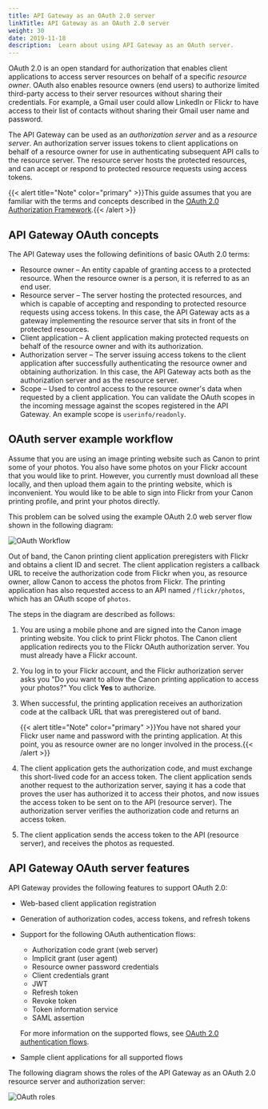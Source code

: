 ```yaml
---
title: API Gateway as an OAuth 2.0 server
linkTitle: API Gateway as an OAuth 2.0 server
weight: 30
date: 2019-11-18
description:  Learn about using API Gateway as an OAuth server.
---
```


OAuth 2.0 is an open standard for authorization that enables client applications to access server resources on behalf of a specific *resource owner*. OAuth also enables resource owners (end users) to authorize limited third-party access to their server resources without sharing their credentials. For example, a Gmail user could allow LinkedIn or Flickr to have access to their list of contacts without sharing their Gmail user name and password.

The API Gateway can be used as an *authorization server*
and as a *resource server*. An authorization server issues tokens to client applications on behalf of a resource owner for use in authenticating subsequent API calls to the resource server. The resource server hosts the protected resources, and can accept or respond to protected resource requests using access tokens.

{{< alert title="Note" color="primary" >}}This guide assumes that you are familiar with the terms and concepts described in the [OAuth 2.0 Authorization Framework](http://tools.ietf.org/html/rfc6749).{{< /alert >}}

## API Gateway OAuth concepts

The API Gateway uses the following definitions of basic OAuth 2.0 terms:

* Resource owner – An entity capable of granting access to a protected resource. When the resource owner is a person, it is referred to as an end user.
* Resource server – The server hosting the protected resources, and which is capable of accepting and responding to protected resource requests using access tokens. In this case, the API Gateway acts as a gateway implementing the resource server that sits in front of the protected resources.
* Client application – A client application making protected requests on behalf of the resource owner and with its authorization.
* Authorization server – The server issuing access tokens to the client application after successfully authenticating the resource owner and obtaining authorization. In this case, the API Gateway acts both as the authorization server and as the resource server.
* Scope – Used to control access to the resource owner's data when requested by a client application. You can validate the OAuth scopes in the incoming message against the scopes registered in the API Gateway. An example scope is `userinfo/readonly`.

## OAuth server example workflow

Assume that you are using an image printing website such as Canon to print some of your photos. You also have some photos on your Flickr account that you would like to print. However, you currently must download all these locally, and then upload them again to the printing website, which is inconvenient. You would like to be able to sign into Flickr from your Canon printing profile, and print your photos directly.

This problem can be solved using the example OAuth 2.0 web server flow shown in the following diagram:

![OAuth Workflow](/Images/OAuth/APIgw_Oauth_ex_client_workfl.png)

Out of band, the Canon printing client application preregisters with Flickr and obtains a client ID and secret. The client application registers a callback URL to receive the authorization code from Flickr when you, as resource owner, allow Canon to access the photos from Flickr. The printing application has also requested access to an API named `/flickr/photos`, which has an OAuth scope of `photos`.

The steps in the diagram are described as follows:

1. You are using a mobile phone and are signed into the Canon image printing website. You click to print Flickr photos. The Canon client application redirects you to the Flickr OAuth authorization server. You must already have a Flickr account.
2. You log in to your Flickr account, and the Flickr authorization server asks you "Do you want to allow the Canon printing application to access your photos?" You click **Yes**
    to authorize.
3. When successful, the printing application receives an authorization code at the callback URL that was preregistered out of band.

    {{< alert title="Note" color="primary" >}}You have not shared your Flickr user name and password with the printing application. At this point, you as resource owner are no longer involved in the process.{{< /alert >}}

4. The client application gets the authorization code, and must exchange this short-lived code for an access token. The client application sends another request to the authorization server, saying it has a code that proves the user has authorized it to access their photos, and now issues the access token to be sent on to the API (resource server). The authorization server verifies the authorization code and returns an access token.
5. The client application sends the access token to the API (resource server), and receives the photos as requested.

## API Gateway OAuth server features

API Gateway provides the following features to support OAuth 2.0:

* Web-based client application registration
* Generation of authorization codes, access tokens, and refresh tokens
* Support for the following OAuth authentication flows:
    * Authorization code grant (web server)
    * Implicit grant (user agent)
    * Resource owner password credentials
    * Client credentials grant
    * JWT
    * Refresh token
    * Revoke token
    * Token information service
    * SAML assertion

    For more information on the supported flows, see [OAuth 2.0 authentication flows](/docs/apim_policydev/apigw_oauth/oauth_flows).
* Sample client applications for all supported flows

The following diagram shows the roles of the API Gateway as an OAuth 2.0 resource server and authorization server:

![OAuth roles](/Images/OAuth/APIgw_OAuth_Roles1.png)
